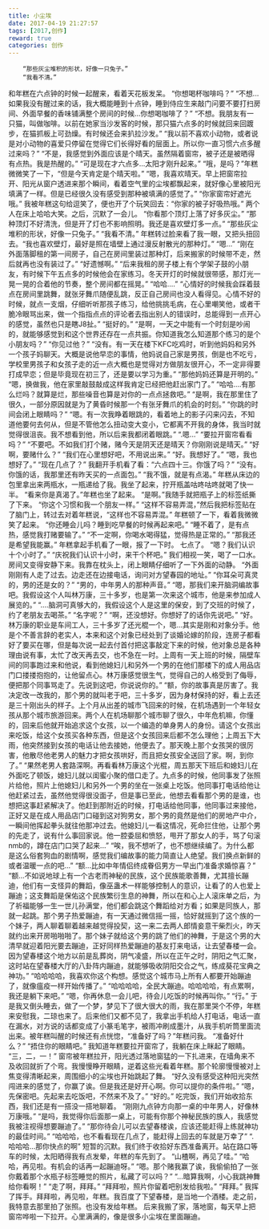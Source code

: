```yaml
---
title: 小尘埃
date: 2017-04-19 21:27:57
tags: [2017,创作]
reward: true
categories: 创作
---
```


		“那些灰尘堆积的形状，好像一只兔子。”
		“我看不清。”
<!--more-->
和年糕在六点钟的时候一起醒来，看着天花板发呆。
“你想喝杯咖啡吗？”
“不想...如果我没有醒过来的话，我大概能睡到十点钟，睡到侍应生来敲门问要不要打扫房间、外面早餐的香味铺满整个房间的时候...你想喝咖啡了？”
“不想。我朋友有一只猫，叫做咖啡。以前在她家当沙发客的时候，那只猫六点多的时候就回来回踱步，在猫抓板上可劲燥。有时候还会来扒拉沙发。”
“我以前不喜欢小动物，或者说是对小动物的喜爱只停留在觉得它们长得好看的层面上。所以你一直习惯六点多醒过来吗？”
“不是，我感觉到外面应该是个晴天。虽然隔着窗帘，被子还是被晒得有点热。我是热醒的。”
“可是现在才六点多...太阳才刚升起来。”
“哦，是吗？”年糕微微笑了一下，“但是今天肯定是个晴天啦。”
“嗯，我喜欢晴天。早上把窗帘拉开、阳光从窗户透进来那个瞬间，看着空气里的尘埃都飘起来，就好像心里被阳光填满了一样。但是已经很久没有感受到那种被填满的感觉了。”
“你家窗帘好遮光哦。”
我被年糕这句给逗笑了，便也开了个玩笑回去：“你家的被子好吸热哦。”
两个人在床上哈哈大笑。之后，沉默了一会儿。
“你看那个顶灯上落了好多灰尘。”
“那种顶灯不好清洗，但是开了灯也不影响照明。我还是喜欢壁灯多一点。”
“那些灰尘堆积的形状，好像一只兔子。”
“我看不清。”
年糕转过脸来看了我一眼，又把头扭回去。“我也喜欢壁灯，最好是照在墙壁上通过漫反射散光的那种灯。”
“嗯...”
“刚在外面落脚租的第一间房子，自己在房间里装过那种灯，后来搬家的时候带不走，然后就再也没有装过了。”
“好遗憾啊。”
“后来我租的房子楼上有个学架子鼓的小朋友，有时候下午五点多的时候他会在家练习。冬天开灯的时候就很带感，那灯光一晃一晃的合着他的节奏，整个房间都在摇晃。”
“哈哈....”
“心情好的时候我会踩着鼓点在房间里跳舞，就张牙舞爪随便乱跳，反正自己房间也没人看得见。心情不好的时候，就点一支烟，仔细听听那孩子练习，给他挑挑毛病，在心里嘲笑他，或者干脆冷眼骂出来，做一个指指点点的评论者去指出别人的错误时，总能得到一点开心的感觉，虽然也只是瞎J8扯。”
“挺好的。”
“是啊，一天之中能有一个时刻是吵闹的，就能够感觉到和这个世界还存在一点共振。你知道我怎么知道那个练习的是个小朋友吗？”
“你见过他？”
“没有。有一天在楼下KFC吃鸡时，听到他妈妈和另外一个孩子妈聊天。大概是说他早恋的事情，他妈说自己家是男孩，倒是也不吃亏，学校里男孩子和女孩子走的近一点大概也是觉得对方做朋友很开心，不一定非得要打成早恋；但是毕竟现在初三了，还是要以学习为重。”
“那他妈妈还算是开明的。”
“嗯，换做我，他在家里敲鼓敲成这样我肯定已经把他赶出家门了。”
“哈哈....有那么烂吗？就算是烂，那些噪音也算是对你的一点点拯救吧。”
“是啊，我在那里住了很久，一部分原因就是为了黄昏时候那一个有张牙舞爪的机会的时刻。”
“你跳的时间会闭上眼睛吗？”
“嗯。有一次我睁着眼跳的，看着地上的影子闪来闪去，不知道他要何去何从，但是不管他怎么扭动变大变小，它都离不开我的身体，我当时就觉得很沮丧。我不想看到他，所以后来我都闭着眼跳。”
“.嗯...”
“要拉开窗帘看看吗？”
“不要吧。不如我们打个赌，赌今天是阴天还是晴天？你刚刚说是晴天。”
“好啊，要赌什么？”
“我们在心里想好吧，不用说出来。”
“好。我想好了。”
“嗯，我也想好了。”
“现在几点了？”
我翻开手机看了看：“六点四十三。你饿了吗？”
“没有。你饿的话，我那里还有昨天买的一点面包。”
“我不饿，就是有点渴。”
年糕从床边的包里拿出来两瓶水，一瓶递给了我。我坐了起来，拧开瓶盖咕咚咕咚就喝了快一半。
“看来你是真渴了。”年糕也坐了起来。
“是啊。”我随手就把瓶子上的标签纸撕了下来。
“你这个习惯和我一个朋友一样。”
“这样不容易弄混，”然后我把标签贴在了脑门上，转过去对着年糕说，“这样也不容易弄混。”
年糕顿了一下，看着我微微笑了起来。
“你还睡会儿吗？睡到吃早餐的时候再起来吧。”
“睡不着了，是有点热，感觉我打赌要输了。”
“不一定啊，你喝水喝得猛，觉得热是正常的。”
“那我还是希望我能赢。”
年糕拿起手机看了一眼，报了一下时。
七点了。
“嗯？我们认识十个小时了。”
“庆祝我们认识十小时，来干个杯吧。”
我们相视一笑，喝了一口水。房间又变得安静下来。我靠在枕头上，闭上眼睛仔细听了一下外面的动静。
“外面刚刚有人走了过去。边走还在边接电话，询问对方望春园的地址。”
“你耳朵可真灵的，男的还是女的？”
“男的，中年男人的那种声音。”
“嗯，那我们来开脑洞编故事吧。我假设这个人叫林万康，三十多岁，也是第一次来这个城市，他是来参加成人展览的。”
“....脑洞可真够大的，我假设这个人是这里的保安，到了交班的时候了，约了老朋友去喝茶。”
“名字呢？”
“啊，还没想好。你想好了的话你先说吧。”
“好。林万康的职业是车间工人，三十多岁了还光棍一个，嗯...其实是刚和对象分手。他是个不善言辞的老实人，本来和这个对象已经处到了谈婚论嫁的阶段，连房子都看好了要买在哪，但是每次说一起去付首付把这事敲定下来的时候，他对象总是各种理由说有事，太忙了改天再去交，也不急在一时。上周有一天上班的时候，隔壁车间的同事跑过来和他说，看到他媳妇儿和另外一个男的在他们那楼下的成人用品店门口搂搂抱抱的，让他留点心。林万康感觉很生气，觉得自己的人格受到了侮辱，便把那个同事骂走了。先说到这吧，你说说你的。”
“额，你的故事真是厉害了。我决定改一改我的，那个男的就叫老于吧，三十多岁，因为身材保持的好，看上去还是三十刚出头的样子。上个月从出差的城市飞回来的时候，在机场遇到一个年轻女孩从那个城市旅游回来。两个人在机场聊那个城市聊了很久，中年危机嘛，你懂的，回来后他就开始追求这个女孩，以一个编造的单身男人的身份。请这个女孩出来吃饭，给这个女孩买各种东西，但是这个女孩回来后都不怎么理他；上周五下大雨，他突然接到女孩的电话让他去接她，他便去了。那天晚上那个女孩哭的很厉害，他散尽他老男人的魅力才把女孩哄好，而且把女孩安全送回了家。啊，到你了。”
“果然老男人套路深啊。再看看林万康这个光棍，周五那天下班后和媳妇儿在外面吃了顿饭，媳妇儿就以闺蜜小聚的借口走了。九点多的时候，他同事发了张照片给他，照片上他媳妇儿和另外一个男的坐在一张桌上吃饭。他同事打电话给他让他赶紧过去，虽然他觉得很没面子，但是事已至此，他想去看看那个男的是谁，也想把这事赶紧解决了。他赶到那附近的时候，打电话给他同事，他同事过来接他，正好又是在成人用品店门口碰到这对狗男女，那个男的竟然是他们的房地产中介，一瞬间他挥起拳头就往他那冲过去。他媳妇儿一看这情况，死命拦住他，让那个男的先走了，说有什么事回家说。他一腔委屈和愤怒，甩开了那女人的手，骂了句滚nmb的，蹲在店门口哭了起来...”
“唉，我不想听了，也不想继续编了。为什么都是这么俗套狗血的剧情啊，感觉我们编故事的能力简直让人绝望。我们换点新鲜的或者温暖一点的吧...”
“额...比如中年情侣终成眷侣男方一早出门准备求婚惊喜？”
“额...不如说地球上有一个古老而神秘的民族，这个民族能歌善舞，尤其擅长蹦迪，他们有一支怪异的舞蹈，像巫蛊术一样能够控制人的意识，让看了的人也爱上蹦迪；这支舞蹈是保佑这个民族繁衍生息的神舞，所以在和心上人滚床单之后，为了祈福能够一生一世儿孙满堂，他们都会跳这个舞蹈给对方看；如果是同族人，那就一起跳。那个男子热爱蹦迪，有一天通过微信摇一摇，恰好就摇到了这个族的一个妹子，两人聊着聊着越来越觉得投契，这一来二去两人郎情妾意干柴烈火，昨天就约出来开房啪啪啪了。那个妹子就给这个男的跳了他们的神舞，于是这个男的大清早就迎着阳光要去蹦迪，正好同样热爱蹦迪的基友打来电话，让去望春楼一会。因为望春楼这个地方以前是乱葬岗，阴气凌盛，所以在正午之时，阴阳之气汇聚，这时站在望春楼大厅的八卦阵内蹦迪，就能够吸收阴阳交合之气，练成葵花宝典之神功。”
“哈哈哈哈，我喜欢你这个构想。感觉这个城市马上所有人都要开始蹦迪了，就像瘟疫一样开始传播了。”
“哈哈哈哈，全民大蹦迪。哈哈哈哈，有点累啊，我还是躺下来吧。”
“嗯，你再休息一会儿吧，待会儿吃饭的时候再叫你。”
“行。”
于是我又倒头睡去，做了一个梦，梦见下了很大很大的雨，我在那里哭个不停，年糕来安慰我，二琼也来了。后来他们又都不见了，我拿出手机给人打电话，电话一直在漏水，对方说的话都变成了小篆毛笔字，被雨冲刷成墨汁，从我手机听筒里面流出来。被年糕叫醒的时候还有点恍惚，“准备好了吗？”年糕问我。
“准备好什么？”
“捂住你的眼睛吧。”
我知道年糕要拉开窗帘了，我躺在床上眯起了眼睛。
“三，二，一！”
窗帘被年糕拉开，阳光透过落地窗猛的一下扎进来，在墙角来不及收回就折了个弯。我慢慢睁开眼睛，逆着这些光看着年糕。那个轮廓慢慢被对上焦变得清晰起来，周围细小的尘埃也开始跳起了舞。
“好久没有感受这种阳光突然闯进来的感觉了，你赢了诶。但是我还是好开心啊。你可以提你的条件啦。”
“嗯，先保密吧。先起来去吃饭吧，不然来不及了。”
“好的。”
吃完饭，我们开始收拾东西，我们还是有一搭没一搭地聊着。
“刚刚九点钟方向那一桌的中年男人，好像林万康哦。”
“是吗，我觉得你后面那一桌上，可能有你那个神秘民族的族人，我感觉我被注视得想要蹦迪了。”
“那你待会儿可以去望春楼诶，应该还能赶得上练就神功的最佳时间。”
“哈哈哈，也不看看现在几点了，能赶得上回去的车就是万幸了”
“.哈哈哈...那你快点的啊”
短暂的沉默。我们终于收拾好东西准备离开。站在路口等车的时候，太阳晒得我有点发晕，年糕的车先到了。
“山楂啊，再见了哇。”
“哈哈，再见啦。有机会的话再一起蹦迪呀。”
“嗯。那个赌我赢了诶，我偷偷拍了一张你戴着那个水瓶子标签睡觉的照片，私藏了可以吗？”
“...暗算我啊，小心我跳神舞给你看啊！”
“走了啊，拜拜。”
“拜拜啦，照片你留着吧别发给我啦。”
“拜拜。”
我挥了挥手。拜拜啦，再见啦，年糕。我百度了下望春楼，是当地一个酒楼。走之前，我特意去那里拍了张照。也没有发给年糕。
后来我搬了家，落地窗，每天早上把窗帘哗啦一下拉开。心里满满的，像是很多小尘埃在里面蹦迪。

